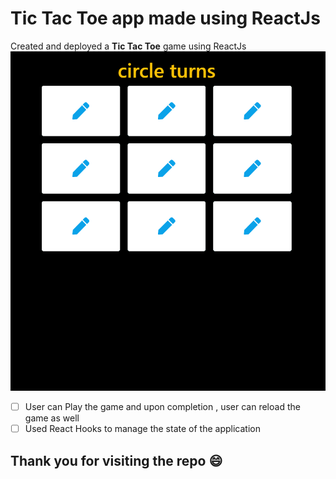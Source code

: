 # Tic Tac Toe app made using ReactJs

Created and deployed a **Tic Tac Toe** game using ReactJs 
![Live App Demo](gifs/game.gif)

- [ ] User can Play the game and upon completion , user can reload the game as well
- [ ] Used React Hooks to manage the state of the application

## Thank you for visiting the repo 😄